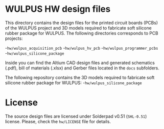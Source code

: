 # WULPUS HW design files
This directory contains the design files for the printed circuit boards (PCBs) of the WULPUS project and 3D models required to fabricate soft silicone rubber package for WULPUS.
The following directories corresponds to PCB projects:

-`hw/wulpus_acquisition_pcb`
-`hw/wulpus_hv_pcb`
-`hw/wulpus_programmer_pcbs`
-`hw/wulpus_silicone_package`

 Inside you can find the Altium CAD design files and generated schematics (.pdf), bill of materials (.xlsx) and Gerber files located in the `docs` subfolders.

 The following repository contains the 3D models required to fabricate soft silicone rubber package for WULPUS:
 -`hw/wulpus_silicone_package`

# License
The source design files are licensed under Solderpad v0.51 (`SHL-0.51`) license. Please, check the `hw/LICENSE` file for details.